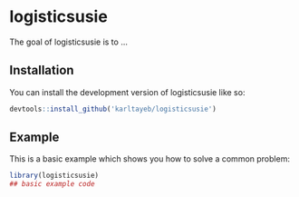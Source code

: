
# logisticsusie

<!-- badges: start -->
<!-- badges: end -->

The goal of logisticsusie is to ...

## Installation

You can install the development version of logisticsusie like so:

``` r
devtools::install_github('karltayeb/logisticsusie')
```

## Example

This is a basic example which shows you how to solve a common problem:

``` r
library(logisticsusie)
## basic example code
```

